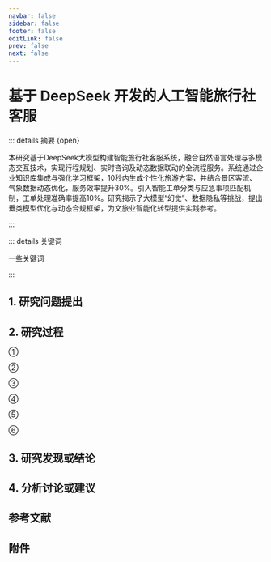 ```yaml
---
navbar: false
sidebar: false
footer: false
editLink: false
prev: false
next: false
---
```


# 基于 DeepSeek 开发的人工智能旅行社客服

::: details 摘要 {open}

本研究基于DeepSeek大模型构建智能旅行社客服系统，融合自然语言处理与多模态交互技术，实现行程规划、实时咨询及动态数据联动的全流程服务。系统通过企业知识库集成与强化学习框架，10秒内生成个性化旅游方案，并结合景区客流、气象数据动态优化，服务效率提升30%。引入智能工单分类与应急事项匹配机制，工单处理准确率提高10%。研究揭示了大模型“幻觉”、数据隐私等挑战，提出垂类模型优化与动态合规框架，为文旅业智能化转型提供实践参考。

:::

::: details 关键词

一些关键词

:::

## 1. 研究问题提出



## 2. 研究过程

&#x2460;

&#x2461;

&#x2462;

&#x2463;

&#x2464;

&#x2465;

## 3. 研究发现或结论



## 4. 分析讨论或建议



## 参考文献



## 附件
